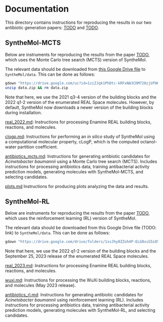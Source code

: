 # Documentation

This directory contains instructions for reproducing the results in our two antibiotic generation papers: [TODO](TODO) and [TODO](TODO).

## SyntheMol-MCTS

Below are instruments for reproducing the results from the paper [TODO](TODO), which uses the Monte Carlo tree search (MCTS) version of SyntheMol.

The relevant data should be downloaded from [this Google Drive file](https://drive.google.com/uc?id=1ziZJqk1PhDtc-kRFxNA3CDM728zjUfHH) to `SyntheMol/data`. This can be done as follows:

```bash
gdown "https://drive.google.com/uc?id=1ziZJqk1PhDtc-kRFxNA3CDM728zjUfHH" -O $(python -c "import synthemol; from pathlib import Path; print(Path(synthemol.__path__[0]).parent)")/data.zip
unzip data.zip && rm data.zip
```

Note that here, we use the 2021 q3-4 version of the building blocks and the 2022 q1-2 version of the enumerated REAL Space molecules. However, by default, SyntheMol now downloads a newer version of the building blocks during installation.

[real_2022.md](real_2022.md): Instructions for processing Enamine REAL building blocks, reactions, and molecules.

[clogp.md](clogp.md): Instructions for performing an _in silico_ study of SyntheMol using a computational molecular property, cLogP, which is the computed octanol-water partition coefficient.

[antibiotics_mcts.md](antibiotics_mcts.md): Instructions for generating antibiotic candidates for _Acinetobacter baumannii_ using a Monte Carlo tree search (MCTS). Includes instructions for processing antibiotics data, training antibacterial activity prediction models, generating molecules with SyntheMol-MCTS, and selecting candidates.

[plots.md](plots.md) Instructions for producing plots analyzing the data and results.


## SyntheMol-RL

Below are instruments for reproducing the results from the paper [TODO](TODO), which uses the reinforcement learning (RL) version of SyntheMol.

The relevant data should be downloaded from this Google Drive file (TODO: link) to `SyntheMol/data`. This can be done as follows:

```bash
gdown "https://drive.google.com/drive/folders/1ssJhy0ZZoh4P-ELG0xiG5iO53_Jts9du?usp=sharing" --folder -O $(python -c "import synthemol; from pathlib import Path; print(Path(synthemol.__path__[0]).parent)")/rl
```

Note that here, we use the 2022 q1-2 version of the building blocks and the September 25, 2023 release of the enumerated REAL Space molecules.

[real_2023.md](real_2023.md): Instructions for processing Enamine REAL building blocks, reactions, and molecules.

[wuxi.md](wuxi.md): Instructions for processing the WuXi building blocks, reactions, and molecules (May 2023 release).

[antibiotics_rl.md](antibiotics_rl.md): Instructions for generating antibiotic candidates for _Acinetobacter baumannii_ using reinforcement learning (RL). Includes instructions for processing antibiotics data, training antibacterial activity prediction models, generating molecules with SyntheMol-RL, and selecting candidates.

